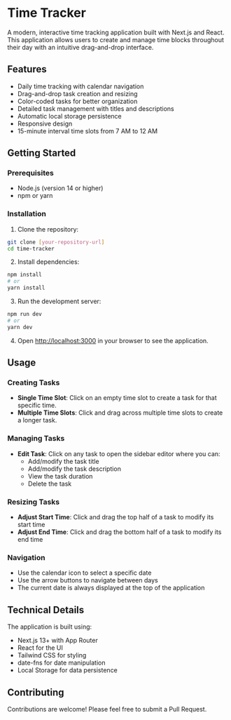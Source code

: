 # Time Tracker

A modern, interactive time tracking application built with Next.js and React. This application allows users to create and manage time blocks throughout their day with an intuitive drag-and-drop interface.

## Features

- Daily time tracking with calendar navigation
- Drag-and-drop task creation and resizing
- Color-coded tasks for better organization
- Detailed task management with titles and descriptions
- Automatic local storage persistence
- Responsive design
- 15-minute interval time slots from 7 AM to 12 AM

## Getting Started

### Prerequisites

- Node.js (version 14 or higher)
- npm or yarn

### Installation

1. Clone the repository:

```bash
git clone [your-repository-url]
cd time-tracker
```

2. Install dependencies:

```bash
npm install
# or
yarn install
```

3. Run the development server:

```bash
npm run dev
# or
yarn dev
```

4. Open [http://localhost:3000](http://localhost:3000) in your browser to see the application.

## Usage

### Creating Tasks

- **Single Time Slot**: Click on an empty time slot to create a task for that specific time.
- **Multiple Time Slots**: Click and drag across multiple time slots to create a longer task.

### Managing Tasks

- **Edit Task**: Click on any task to open the sidebar editor where you can:
  - Add/modify the task title
  - Add/modify the task description
  - View the task duration
  - Delete the task

### Resizing Tasks

- **Adjust Start Time**: Click and drag the top half of a task to modify its start time
- **Adjust End Time**: Click and drag the bottom half of a task to modify its end time

### Navigation

- Use the calendar icon to select a specific date
- Use the arrow buttons to navigate between days
- The current date is always displayed at the top of the application

## Technical Details

The application is built using:

- Next.js 13+ with App Router
- React for the UI
- Tailwind CSS for styling
- date-fns for date manipulation
- Local Storage for data persistence

## Contributing

Contributions are welcome! Please feel free to submit a Pull Request.
